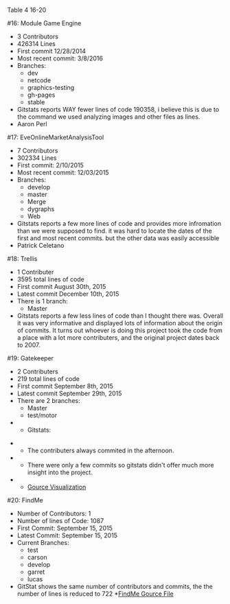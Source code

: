 Table 4 16-20

#16: Module Game Engine
 * 3 Contributors
 * 426314 Lines
 * First commit 12/28/2014
 * Most recent commit: 3/8/2016
 * Branches: 
   * dev
   * netcode
   * graphics-testing
   * gh-pages
   * stable
 * Gitstats reports WAY fewer lines of code 190358, i believe this is due to the command we used analyzing images and other files as lines. 
 * Aaron Perl

#17: EveOnlineMarketAnalysisTool
 * 7 Contributors
 * 302334 Lines
 * First commit: 2/10/2015
 * Most recent commit: 12/03/2015
 * Branches: 
   * develop
   * master
   * Merge
   * dygraphs
   * Web
 * Gitstats reports a few more lines of code and provides more infromation than we were supposed to find. it was hard to locate the dates of the first and most recent commits. but the other data was easily accessible
 * Patrick Celetano

#18: Trellis
  * 1 Contributer
  * 3595 total lines of code
  * First commit August 30th, 2015
  * Latest commit December 10th, 2015
  * There is 1 branch:
    * Master   
  * Gitstats reports a few less lines of code than I thought there was.  Overall it was very informative and displayed lots of information about the origin of commits.  It turns out whoever is doing this project took the code from a place with a lot more contributers, and the original project dates back to 2007.

#19: Gatekeeper
  * 2 Contributers
  * 219 total lines of code
  * First commit September 8th, 2015
  * Latest commit September 29th, 2015
  * There are 2 branches:
    * Master
    * test/motor
  * * Gitstats:
+    * The contributers always commited in the afternoon. 
+    * There were only a few commits so gitstats didn't offer much more insight into the project.
+   * [Gource Visualization](https://youtu.be/qlmHoGevHoQ)

#20: FindMe
* Number of Contributors: 1
* Number of lines of Code: 1087
* First Commit: September 15, 2015
* Latest Commit: September 15, 2015
* Current Branches:
  * test
  * carson
  * develop
  * garret
  * lucas
* GitStat shows the same number of contributors and commits, the the number of lines is reduced to 722 
*[FindMe Gource File](https://youtu.be/1DEaaZCtEZw)
    
    
    
